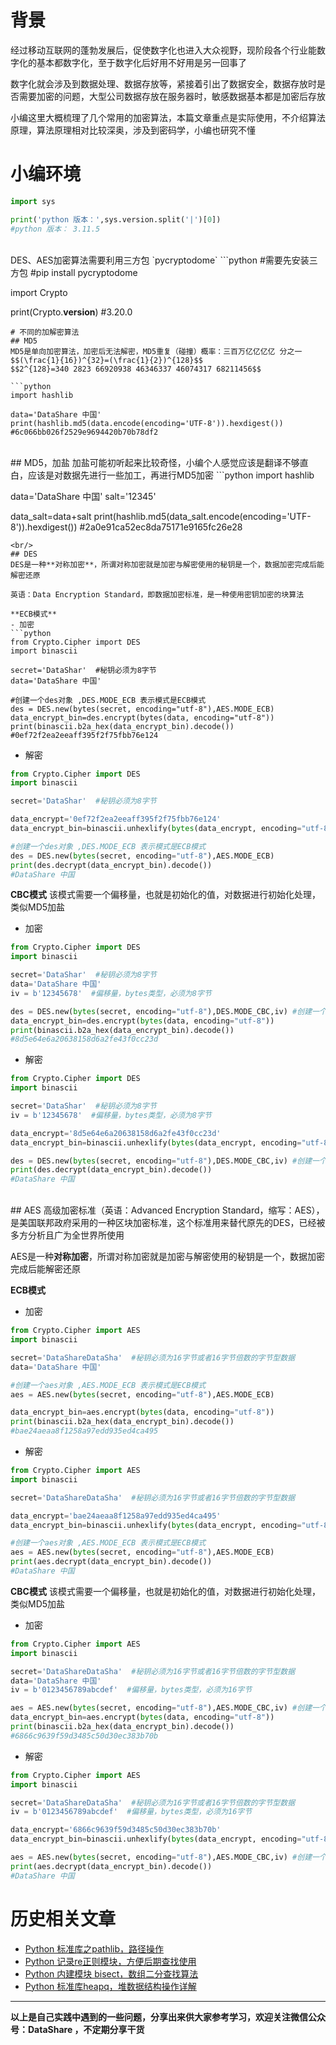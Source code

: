 # 背景
经过移动互联网的蓬勃发展后，促使数字化也进入大众视野，现阶段各个行业能数字化的基本都数字化，至于数字化后好用不好用是另一回事了

数字化就会涉及到数据处理、数据存放等，紧接着引出了数据安全，数据存放时是否需要加密的问题，大型公司数据存放在服务器时，敏感数据基本都是加密后存放

小编这里大概梳理了几个常用的加密算法，本篇文章重点是实际使用，不介绍算法原理，算法原理相对比较深奥，涉及到密码学，小编也研究不懂

# 小编环境
```python
import sys

print('python 版本：',sys.version.split('|')[0])   
#python 版本： 3.11.5
```
<br/>
DES、AES加密算法需要利用三方包 `pycryptodome`
```python
#需要先安装三方包
#pip install pycryptodome

import Crypto

print(Crypto.__version__)   #3.20.0
```
# 不同的加解密算法
## MD5
MD5是单向加密算法，加密后无法解密，MD5重复（碰撞）概率：三百万亿亿亿亿 分之一
$$(\frac{1}{16})^{32}=(\frac{1}{2})^{128}$$
$$2^{128}=340 2823 66920938 46346337 46074317 68211456$$

```python
import hashlib

data='DataShare 中国'
print(hashlib.md5(data.encode(encoding='UTF-8')).hexdigest())
#6c066bb026f2529e9694420b70b78df2
```
<br/>
## MD5，加盐
加盐可能初听起来比较奇怪，小编个人感觉应该是翻译不够直白，应该是对数据先进行一些加工，再进行MD5加密
```python
import hashlib

data='DataShare 中国'
salt='12345'

data_salt=data+salt
print(hashlib.md5(data_salt.encode(encoding='UTF-8')).hexdigest())
#2a0e91ca52ec8da75171e9165fc26e28
```
<br/>
## DES
DES是一种**对称加密**，所谓对称加密就是加密与解密使用的秘钥是一个，数据加密完成后能解密还原

英语：Data Encryption Standard，即数据加密标准，是一种使用密钥加密的块算法

**ECB模式**
- 加密
```python
from Crypto.Cipher import DES
import binascii

secret='DataShar'  #秘钥必须为8字节
data='DataShare 中国'

#创建一个des对象 ,DES.MODE_ECB 表示模式是ECB模式
des = DES.new(bytes(secret, encoding="utf-8"),AES.MODE_ECB)  
data_encrypt_bin=des.encrypt(bytes(data, encoding="utf-8"))
print(binascii.b2a_hex(data_encrypt_bin).decode())
#0ef72f2ea2eeaff395f2f75fbb76e124
```
- 解密
```python
from Crypto.Cipher import DES
import binascii

secret='DataShar'  #秘钥必须为8字节

data_encrypt='0ef72f2ea2eeaff395f2f75fbb76e124'
data_encrypt_bin=binascii.unhexlify(bytes(data_encrypt, encoding="utf-8"))

#创建一个des对象 ,DES.MODE_ECB 表示模式是ECB模式
des = DES.new(bytes(secret, encoding="utf-8"),AES.MODE_ECB) 
print(des.decrypt(data_encrypt_bin).decode())
#DataShare 中国
```

**CBC模式**
该模式需要一个偏移量，也就是初始化的值，对数据进行初始化处理，类似MD5加盐
- 加密
```python
from Crypto.Cipher import DES
import binascii

secret='DataShar'  #秘钥必须为8字节
data='DataShare 中国'
iv = b'12345678'  #偏移量，bytes类型，必须为8字节

des = DES.new(bytes(secret, encoding="utf-8"),DES.MODE_CBC,iv) #创建一个des对象
data_encrypt_bin=des.encrypt(bytes(data, encoding="utf-8"))
print(binascii.b2a_hex(data_encrypt_bin).decode())
#8d5e64e6a20638158d6a2fe43f0cc23d
```

- 解密
```python
from Crypto.Cipher import DES
import binascii

secret='DataShar'  #秘钥必须为8字节
iv = b'12345678'  #偏移量，bytes类型，必须为8字节

data_encrypt='8d5e64e6a20638158d6a2fe43f0cc23d'
data_encrypt_bin=binascii.unhexlify(bytes(data_encrypt, encoding="utf-8"))

des = DES.new(bytes(secret, encoding="utf-8"),DES.MODE_CBC,iv) #创建一个des对象
print(des.decrypt(data_encrypt_bin).decode())
#DataShare 中国
```
<br/>
## AES
高级加密标准（英语：Advanced Encryption Standard，缩写：AES），是美国联邦政府采用的一种区块加密标准，这个标准用来替代原先的DES，已经被多方分析且广为全世界所使用

AES是一种**对称加密**，所谓对称加密就是加密与解密使用的秘钥是一个，数据加密完成后能解密还原

**ECB模式**

- 加密
```python
from Crypto.Cipher import AES
import binascii

secret='DataShareDataSha'  #秘钥必须为16字节或者16字节倍数的字节型数据
data='DataShare 中国'

#创建一个aes对象 ,AES.MODE_ECB 表示模式是ECB模式
aes = AES.new(bytes(secret, encoding="utf-8"),AES.MODE_ECB)  

data_encrypt_bin=aes.encrypt(bytes(data, encoding="utf-8"))
print(binascii.b2a_hex(data_encrypt_bin).decode())
#bae24aeaa8f1258a97edd935ed4ca495
```
- 解密
```python
from Crypto.Cipher import AES
import binascii

secret='DataShareDataSha'  #秘钥必须为16字节或者16字节倍数的字节型数据

data_encrypt='bae24aeaa8f1258a97edd935ed4ca495'
data_encrypt_bin=binascii.unhexlify(bytes(data_encrypt, encoding="utf-8"))

#创建一个aes对象 ,AES.MODE_ECB 表示模式是ECB模式
aes = AES.new(bytes(secret, encoding="utf-8"),AES.MODE_ECB)
print(aes.decrypt(data_encrypt_bin).decode())
#DataShare 中国
```

**CBC模式**
该模式需要一个偏移量，也就是初始化的值，对数据进行初始化处理，类似MD5加盐
- 加密
```python
from Crypto.Cipher import AES
import binascii

secret='DataShareDataSha'  #秘钥必须为16字节或者16字节倍数的字节型数据
data='DataShare 中国'
iv = b'0123456789abcdef'  #偏移量，bytes类型，必须为16字节

aes = AES.new(bytes(secret, encoding="utf-8"),AES.MODE_CBC,iv) #创建一个aes对象
data_encrypt_bin=aes.encrypt(bytes(data, encoding="utf-8"))
print(binascii.b2a_hex(data_encrypt_bin).decode())
#6866c9639f59d3485c50d30ec383b70b
```

- 解密
```python
from Crypto.Cipher import AES
import binascii

secret='DataShareDataSha'  #秘钥必须为16字节或者16字节倍数的字节型数据
iv = b'0123456789abcdef'  #偏移量，bytes类型，必须为16字节

data_encrypt='6866c9639f59d3485c50d30ec383b70b'
data_encrypt_bin=binascii.unhexlify(bytes(data_encrypt, encoding="utf-8"))

aes = AES.new(bytes(secret, encoding="utf-8"),AES.MODE_CBC,iv) #创建一个aes对象
print(aes.decrypt(data_encrypt_bin).decode())
#DataShare 中国
```

# 历史相关文章
- [Python 标准库之pathlib，路径操作](https://www.jianshu.com/p/9df296b7b0c5)
- [Python 记录re正则模块，方便后期查找使用](https://www.jianshu.com/p/1d0a68c10291)
- [Python 内建模块 bisect，数组二分查找算法](https://www.jianshu.com/p/4dc970cd8505)
- [Python 标准库heapq，堆数据结构操作详解](https://www.jianshu.com/p/9d0287109b90)

**************************************************************************
**以上是自己实践中遇到的一些问题，分享出来供大家参考学习，欢迎关注微信公众号：DataShare ，不定期分享干货**
